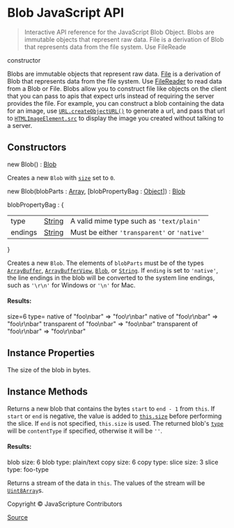 # Blob JavaScript API

> Interactive API reference for the JavaScript Blob Object. Blobs are immutable objects that represent raw data.    File is a derivation of Blob that represents data from the file system.  Use FileReade

constructor

Blobs are immutable objects that represent raw data. [File](chrome-extension://cjedbglnccaioiolemnfhjncicchinao/File) is a derivation of Blob that represents data from the file system. Use [FileReader](chrome-extension://cjedbglnccaioiolemnfhjncicchinao/FileReader) to read data from a Blob or File. Blobs allow you to construct file like objects on the client that you can pass to apis that expect urls instead of requiring the server provides the file. For example, you can construct a blob containing the data for an image, use [`URL.createObjectURL()`](chrome-extension://cjedbglnccaioiolemnfhjncicchinao/URL#createObjectURL) to generate a url, and pass that url to [`HTMLImageElement.src`](chrome-extension://cjedbglnccaioiolemnfhjncicchinao/HTMLImageElement#src) to display the image you created without talking to a server.

Constructors
------------

new Blob() : [Blob](chrome-extension://cjedbglnccaioiolemnfhjncicchinao/Blob)

Creates a new `Blob` with [`size`](#size) set to `0`.

new Blob(blobParts : [Array](chrome-extension://cjedbglnccaioiolemnfhjncicchinao/Array), \[blobPropertyBag : [Object](chrome-extension://cjedbglnccaioiolemnfhjncicchinao/Object)\]) : [Blob](chrome-extension://cjedbglnccaioiolemnfhjncicchinao/Blob)

blobPropertyBag : {

<table><tbody><tr><td><span>type</span></td><td><a href="chrome-extension://cjedbglnccaioiolemnfhjncicchinao/String">String</a></td><td>A valid mime type such as <code>'text/plain'</code></td></tr><tr><td><span>endings</span></td><td><a href="chrome-extension://cjedbglnccaioiolemnfhjncicchinao/String">String</a></td><td>Must be either <code>'transparent'</code> or <code>'native'</code></td></tr></tbody></table>

}

Creates a new `Blob`. The elements of `blobParts` must be of the types [`ArrayBuffer`](chrome-extension://cjedbglnccaioiolemnfhjncicchinao/ArrayBuffer), [`ArrayBufferView`](chrome-extension://cjedbglnccaioiolemnfhjncicchinao/ArrayBufferView), [`Blob`](chrome-extension://cjedbglnccaioiolemnfhjncicchinao/Blob), or [`String`](chrome-extension://cjedbglnccaioiolemnfhjncicchinao/String). If `ending` is set to `'native'`, the line endings in the blob will be converted to the system line endings, such as `'\r\n'` for Windows or `'\n'` for Mac.

#### Results:

size=6
type=
native of "foo\\nbar" => "foo\\r\\nbar"
native of "foo\\r\\nbar" => "foo\\r\\nbar"
transparent of "foo\\nbar" => "foo\\nbar"
transparent of "foo\\r\\nbar" => "foo\\r\\nbar"

Instance Properties
-------------------

The size of the blob in bytes.

Instance Methods
----------------

Returns a new blob that contains the bytes `start` to `end - 1` from `this`. If `start` or `end` is negative, the value is added to [`this.size`](#size) before performing the slice. If `end` is not specified, `this.size` is used. The returned blob's [`type`](#type) will be `contentType` if specified, otherwise it will be `''`.

#### Results:

blob size: 6
blob type: plain/text
copy size: 6
copy type: 
slice size: 3
slice type: foo-type

Returns a stream of the data in `this`. The values of the stream will be [`Uint8Array`](chrome-extension://cjedbglnccaioiolemnfhjncicchinao/Uint8Array)s.

Copyright © JavaScripture Contributors


[Source](https://www.javascripture.com/Blob)